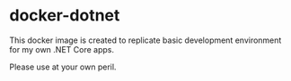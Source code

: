 # docker-dotnet
This docker image is created to replicate basic development environment for my own .NET Core apps.

Please use at your own peril.
